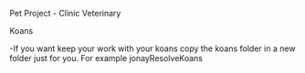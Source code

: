 Pet Project - Clinic Veterinary

Koans

-If you want keep your work with your koans copy the koans folder in a new folder just for you. For example jonayResolveKoans